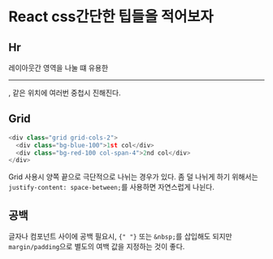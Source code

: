 # React css간단한 팁들을 적어보자

## Hr
레이아웃간 영역을 나눌 떄 유용한 <hr className="border-gray-400" />, 같은 위치에 여러번 중첩시 진해진다.

## Grid
```javascript
<div class="grid grid-cols-2">
  <div class="bg-blue-100">1st col</div>
  <div class="bg-red-100 col-span-4">2nd col</div>
</div>
```
Grid 사용시 양쪽 끝으로 극단적으로 나뉘는 경우가 있다. 좀 덜 나뉘게 하기 위해서는 ```justify-content: space-between;```를 
사용하면 자연스럽게 나뉜다.

## 공백
글자나 컴포넌트 사이에 공백 필요시, ```{" "}``` 또는 ```&nbsp;```를 삽입해도 되지만 ```margin/padding```으로 별도의 여백 값을 지정하는 것이 좋다.
